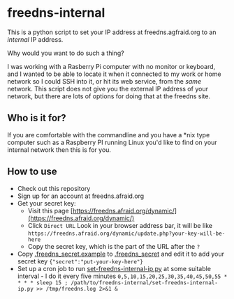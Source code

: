 # freedns-internal

This is a python script to set your IP address at freedns.agfraid.org to an *internal* IP address.

Why would you want to do such a thing?

I was working with a Rasberry Pi computer with no monitor or keyboard, and I wanted to be able to locate it when it connected to my work or home network so I could SSH into it, or hit its web service, from the *same* network. This script does not give you the external IP address of your network, but there are lots of options for doing that at the freedns site.

## Who is it for?

If you are comfortable with the commandline and you have a *nix type computer such as a Raspberry PI running Linux you'd like to find on your internal network then this is for you.

## How to use

*  Check out this repository
*  Sign up for an account at freedns.afraid.org
*  Get your secret key:
   *  Visit this page [https://freedns.afraid.org/dynamic/](https://freedns.afraid.org/dynamic/)
   *  Click ```Direct URL```
      Look in your browser address bar, it will be like ```https://freedns.afraid.org/dynamic/update.php?your-key-will-be-here```
   *  Copy the secret key, which is the part of the URL after the ```?```
*  Copy [.freedns_secret.example](.freedns_secret.example) to [.freedns_secret](.freedns_secret) and edit it to add your secret key
    ```{"secret":"put-your-key-here"}```
*  Set up a cron job to run [set-freedns-internal-ip.py](./set-freedns-internal-ip.py) at some suitable interval - I do it every five minutes
    ```0,5,10,15,20,25,30,35,40,45,50,55 * * * * sleep 15 ; /path/to/freedns-internal/set-freedns-internal-ip.py >> /tmp/freedns.log 2>&1 &```
